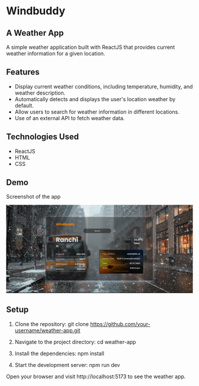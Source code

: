 # Windbuddy

## A Weather App

A simple weather application built with ReactJS that provides current weather information for a given location.

## Features

- Display current weather conditions, including temperature, humidity, and weather description.
- Automatically detects and displays the user's location weather by default.
- Allow users to search for weather information in different locations.
- Use of an external API to fetch weather data.

## Technologies Used

   - ReactJS
   - HTML
   - CSS

## Demo

Screenshot of the app

![Weather App Screenshot](./Windbuddy.png)

## Setup

1. Clone the repository:
   git clone https://github.com/your-username/weather-app.git

2. Navigate to the project directory:
   cd weather-app

3. Install the dependencies:
   npm install

4. Start the development server:
   npm run dev

Open your browser and visit http://localhost:5173 to see the weather app.
